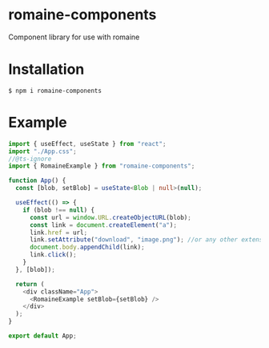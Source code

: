 # romaine-components

Component library for use with romaine

# Installation

`$ npm i romaine-components`

# Example

```ts
import { useEffect, useState } from "react";
import "./App.css";
//@ts-ignore
import { RomaineExample } from "romaine-components";

function App() {
  const [blob, setBlob] = useState<Blob | null>(null);

  useEffect(() => {
    if (blob !== null) {
      const url = window.URL.createObjectURL(blob);
      const link = document.createElement("a");
      link.href = url;
      link.setAttribute("download", "image.png"); //or any other extension
      document.body.appendChild(link);
      link.click();
    }
  }, [blob]);

  return (
    <div className="App">
      <RomaineExample setBlob={setBlob} />
    </div>
  );
}

export default App;
```
